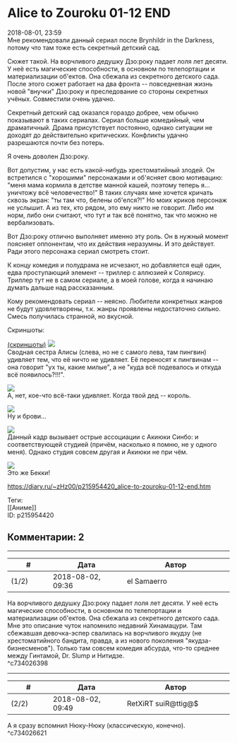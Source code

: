 Alice to Zouroku 01-12 END
==========================

  
2018-08-01, 23:59  
 Мне рекомендовали данный сериал после Brynhildr in the Darkness, потому что там тоже есть секретный детский сад.   
   
 Сюжет такой. На ворчливого дедушку Дзо:року падает лоля лет десяти. У неё есть магические способности, в основном по телепортации и материализации об'ектов. Она сбежала из секретного детского сада. После этого сюжет работает на два фронта -- повседневная жизнь новой "внучки" Дзо:року и преследование со стороны секретных учёных. Совместили очень удачно.   
   
 Секретный детский сад оказался гораздо добрее, чем обычно показывают в таких сериалах. Сериал больше комедийный, чем драматичный. Драма присутствует постоянно, однако ситуации не доходят до действительно критических. Конфликты удачно разрешаются почти без потерь.   
   
 Я очень доволен Дзо:року.   
   
 Вот допустим, у нас есть какой-нибудь хрестоматийный злодей. Он встретился с "хорошими" персонажами и об'ясняет свою мотивацию: "меня мама кормила в детстве манной кашей, поэтому теперь я... уничтожу всё человечество!" В таких случаях мне хочется кричать сквозь экран: "ты там что, белены об'елся?!" Но моих криков персонаж не услышит. А из тех, кто рядом, это ему никто не говорит. Либо им норм, либо они считают, что тут и так всё понятно, так что можно не вербализовать.   
   
 Вот Дзо:року отлично выполняет именно эту роль. Он в нужный момент поясняет оппонентам, что их действия неразумны. И это действует. Ради этого персонажа сериал смотреть стоит.   
   
 К концу комедия и полудрама не исчезают, но добавляется ещё один, едва проступающий элемент -- триллер с аллюзией к Солярису. Триллер тут не в самом сериале, а в моей голове, когда я начинаю думать дальше над рассказанным.   
   
 Кому рекомендовать сериал -- неясно. Любители конкретных жанров не будут удовлетворены, т.к. жанры проявлены недостаточно сильно. Смесь получилась странной, но вкусной.   
   
 Скриншоты:   
   
  [(скриншоты)](https://zHz00.diary.ru/p215954420.htm?index=1#linkmore215954420m1)      [![](https://i.imgur.com/dLt9Fwil.jpg)](https://i.imgur.com/dLt9Fwi.jpg)    
 Сводная сестра Алисы (слева, но не с самого лева, там пингвин) удивляет тем, что её ничто не удивляет. Её переносят к пингвинам -- она говорит "ух ты, какие милые", а не "куда всё подевалось и откуда всё появилось?!!!".   
   
  [![](https://i.imgur.com/APahHOxl.jpg)](https://i.imgur.com/APahHOx.jpg)    
 А, нет, кое-что всё-таки удивляет. Когда твой дед -- король.   
   
  [![](https://i.imgur.com/BwdxGvvl.jpg)](https://i.imgur.com/BwdxGvv.jpg)    
 Ну и брови...   
   
  [![](https://i.imgur.com/Oq8GTEpl.jpg)](https://i.imgur.com/Oq8GTEp.jpg)    
 Данный кадр вызывает острые ассоциации с Акиюки Синбо: и соответствующей студией (причём, насколько я помню, не у одного меня). Однако студия совсем другая и Акиюки не при чём.   
   
  [![](https://i.imgur.com/gSiOCtFl.jpg)](https://i.imgur.com/gSiOCtF.jpg)    
 Это же Бекки!      
  
<https://diary.ru/~zHz00/p215954420_alice-to-zouroku-01-12-end.htm>  
  
Теги:  
[[Аниме]]  
ID: p215954420  


Комментарии: 2
--------------

  


---



|         #         |              Дата              |                     Автор                     |           ID           |
| --- | --- | --- | --- |
| (1/2) | 2018-08-02, 09:36 | el Samaerro | c734026398 |

  
  На ворчливого дедушку Дзо:року падает лоля лет десяти. У неё есть магические способности, в основном по телепортации и материализации об'ектов. Она сбежала из секретного детского сада.    
 Мне это описание чуток напомнило недавний Хинамацури. Там сбежавшая девочка-эспер свалилась на ворчливого якудзу (не хрестоматийного бандита, правда, а из нового поколения "якудза-бизнесменов"). Только там совсем комедия абсурда, что-то среднее между Гинтамой, Dr. Slump и Нитидзе.   
 ^c734026398

---



|         #         |              Дата              |                     Автор                     |           ID           |
| --- | --- | --- | --- |
| (2/2) | 2018-08-02, 09:49 | RetXiRT suiR@ttig@$ | c734026621 |

  
  А я сразу вспомнил Нюку-Нюку (классическую, конечно).    
 ^c734026621